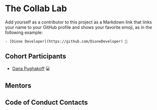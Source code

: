 # The Collab Lab

Add yourself as a contributor to this project as a Markdown link that links your name to your GitHub profile and shows your favorite emoji, as in the following example:

    - [Dione Developer](https://github.com/DioneDeveloper) 💅

## Cohort Participants

- [Dana Pughakoff](https://github.com/danainjax) 💻

## Mentors

## Code of Conduct Contacts
